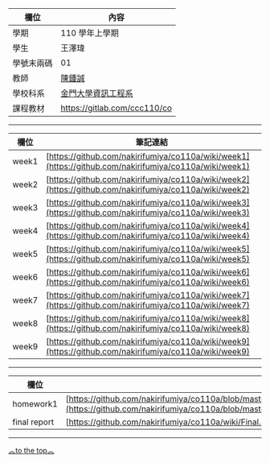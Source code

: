 欄位 | 內容
-----|--------
學期 | 110 學年上學期
學生 |  王澤瑋
學號末兩碼 | 01
教師 | [陳鍾誠](https://www.nqu.edu.tw/educsie/index.php?act=blog&code=list&ids=4)
學校科系 | [金門大學資訊工程系](https://www.nqu.edu.tw/educsie/index.php)
課程教材 | https://gitlab.com/ccc110/co


  
---

欄位 | 筆記連結
-----|--------|
week1|[https://github.com/nakirifumiya/co110a/wiki/week1](https://github.com/nakirifumiya/co110a/wiki/week1)
week2|[https://github.com/nakirifumiya/co110a/wiki/week2](https://github.com/nakirifumiya/co110a/wiki/week2)
week3|[https://github.com/nakirifumiya/co110a/wiki/week3](https://github.com/nakirifumiya/co110a/wiki/week3)
week4|[https://github.com/nakirifumiya/co110a/wiki/week4](https://github.com/nakirifumiya/co110a/wiki/week4)
week5|[https://github.com/nakirifumiya/co110a/wiki/week5](https://github.com/nakirifumiya/co110a/wiki/week5)
week6|[https://github.com/nakirifumiya/co110a/wiki/week6](https://github.com/nakirifumiya/co110a/wiki/week6)
week7|[https://github.com/nakirifumiya/co110a/wiki/week7](https://github.com/nakirifumiya/co110a/wiki/week7)
week8|[https://github.com/nakirifumiya/co110a/wiki/week8](https://github.com/nakirifumiya/co110a/wiki/week8)
week9|[https://github.com/nakirifumiya/co110a/wiki/week9](https://github.com/nakirifumiya/co110a/wiki/week9)

---

欄位 | 作業連結
-----|--------
homework1|[https://github.com/nakirifumiya/co110a/blob/master/271710694_1044474146128301_7128151131177955580_n.jpg](https://github.com/nakirifumiya/co110a/blob/master/271710694_1044474146128301_7128151131177955580_n.jpg)
final report|[https://github.com/nakirifumiya/co110a/wiki/Final.md](https://github.com/nakirifumiya/co110a/wiki/Final.md)
---

<a href="#" class="back-to-top">︽to the top︽</a>

